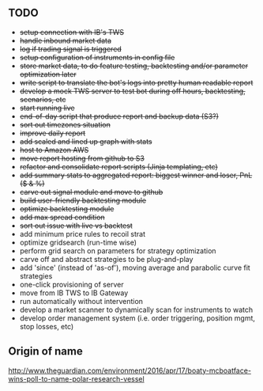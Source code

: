 
## TODO
* ~~setup connection with IB's TWS~~
* ~~handle inbound market data~~
* ~~log if trading signal is triggered~~
* ~~setup configuration of instruments in config file~~
* ~~store market data, to do feature testing, backtesting and/or parameter optimization later~~
* ~~write script to translate the bot's logs into pretty human readable report~~
* ~~develop a mock TWS server to test bot during off hours, backtesting, scenarios, etc~~
* ~~start running live~~
* ~~end-of-day script that produce report and backup data (S3?)~~
* ~~sort out timezones situation~~
* ~~improve daily report~~
* ~~add scaled and lined up graph with stats~~
* ~~host to Amazon AWS~~
* ~~move report hosting from github to S3~~
* ~~refactor and consolidate report scripts (Jinja templating, etc)~~
* ~~add summary stats to aggregated report: biggest winner and loser, PnL ($ & %)~~
* ~~carve out signal module and move to github~~
* ~~build user-friendly backtesting module~~
* ~~optimize backtesting module~~
* ~~add max spread condition~~
* ~~sort out issue with live vs backtest~~
* add minimum price rules to recoil strat
* optimize gridsearch (run-time wise)
* perform grid search on parameters for strategy optimization
* carve off and abstract strategies to be plug-and-play
* add 'since' (instead of 'as-of'), moving average and parabolic curve fit strategies
* one-click provisioning of server
* move from IB TWS to IB Gateway
* run automatically without intervention
* develop a market scanner to dynamically scan for instruments to watch
* develop order management system (i.e. order triggering, position mgmt, stop losses, etc)

## Origin of name

http://www.theguardian.com/environment/2016/apr/17/boaty-mcboatface-wins-poll-to-name-polar-research-vessel

